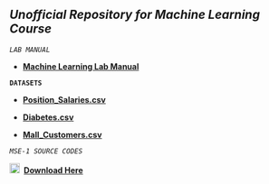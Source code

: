 
## *Unofficial Repository for Machine Learning Course*


*`LAB MANUAL`*

- **[Machine Learning Lab Manual](https://amppmann.github.io/Machine-Learning-SourceCodes/%7BMachine%20Learning%7D-Lab%20Manual.pdf)**

**` DATASETS `**


- **[Position_Salaries.csv](https://github.com/amppmann/Machine-Learning-SourceCodes/blob/main/Position_Salaries.csv)**

- **[Diabetes.csv](https://github.com/amppmann/Machine-Learning-SourceCodes/blob/main/diabetes.csv)**


- **[Mall_Customers.csv](https://github.com/amppmann/Machine-Learning-SourceCodes/blob/main/Mall_Customers.csv)**


*`MSE-1 SOURCE CODES`*

**<div><img src="https://raw.githubusercontent.com/sachindsilva16/WebP-Lab-Codes/gh-pages/logos/zip.png" height="18" width="18" style="margin-right:4px;max-width:100%;"> <a href="https://amppmann.github.io/Machine-Learning-SourceCodes/ML-Lab_Source_Codes.zip">Download Here</a>**

</div>



